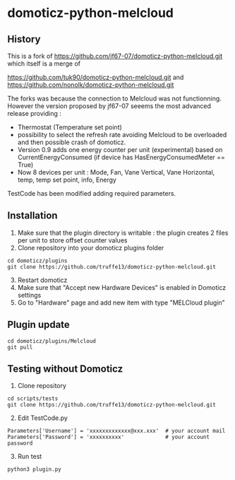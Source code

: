 # domoticz-python-melcloud
## History

This is a fork of https://github.com/jf67-07/domoticz-python-melcloud.git  which itself is a merge of 

  https://github.com/tuk90/domoticz-python-melcloud.git
and
  https://github.com/nonolk/domoticz-python-melcloud.git
  
The forks was because the connection to Melcloud was not functionning. However the version proposed by jf67-07  seeems the most advanced release providing :

- Thermostat (Temperature set point)
- possibility to select the refresh rate avoiding Melcloud to be overloaded and then possible crash of domoticz. 
- Version 0.9 adds one energy counter per unit (experimental) based on CurrentEnergyConsumed (if device has HasEnergyConsumedMeter == True) 
- Now 8 devices per unit : Mode, Fan, Vane Vertical, Vane Horizontal, temp, temp set point, info, Energy

TestCode has been modified adding required parameters. 


## Installation

1. Make sure that the plugin directory is writable : the plugin creates 2 files per unit to store offset counter values
2. Clone repository into your domoticz plugins folder
```
cd domoticz/plugins
git clone https://github.com/truffe13/domoticz-python-melcloud.git
```
3. Restart domoticz
4. Make sure that "Accept new Hardware Devices" is enabled in Domoticz settings
5. Go to "Hardware" page and add new item with type "MELCloud plugin"

## Plugin update

```
cd domoticz/plugins/Melcloud
git pull
```
## Testing without Domoticz
1. Clone repository
```
cd scripts/tests
git clone https://github.com/truffe13/domoticz-python-melcloud.git
```
2. Edit TestCode.py
```
Parameters['Username'] = 'xxxxxxxxxxxxx@xxx.xxx'  # your account mail
Parameters['Password'] = 'xxxxxxxxxx'             # your account password
```
3. Run test
```
python3 plugin.py
```
